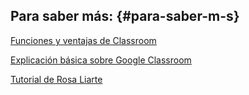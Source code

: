 ## Para saber más: {#para-saber-m-s}

[Funciones y ventajas de Classroom](https://support.google.com/edu/classroom/answer/6376881?hl%3Des)

[Explicación básica sobre Google Classroom](https://prezi.com/gfigslv1xpog/en-una-pizarra-virtual-explico-classroom/)

[Tutorial de Rosa Liarte](https://rosaliarte.com/tutorial-nuevo-google-classroom/)